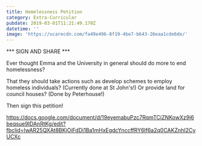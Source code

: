 ```yaml
---
title: Homelessness Petition
category: Extra-Curricular
pubdate: 2019-03-01T11:21:49.170Z
datetime: ''
image: 'https://ucarecdn.com/fa49e496-8f19-4be7-b643-26eaa1cde6de/'
---
```

\*\*\* SIGN AND SHARE \*\*\*

Ever thought Emma and the University in general should do more to end homelessness?

That they should take actions such as develop schemes to employ homeless individuals? (Currently done at St John's!) Or provide land for council houses? (Done by Peterhouse!)

Then sign this petition!

https://docs.google.com/document/d/19eyemabuPzc7RqmTCiZNKowXz9j6beqsue9IDAnRtKg/edit?fbclid=IwAR25QXAt8BKjOiFdDi1Ba1mHxEgdcYnccffRY6lf6a2q0CAKZnhI2CyUCXc
